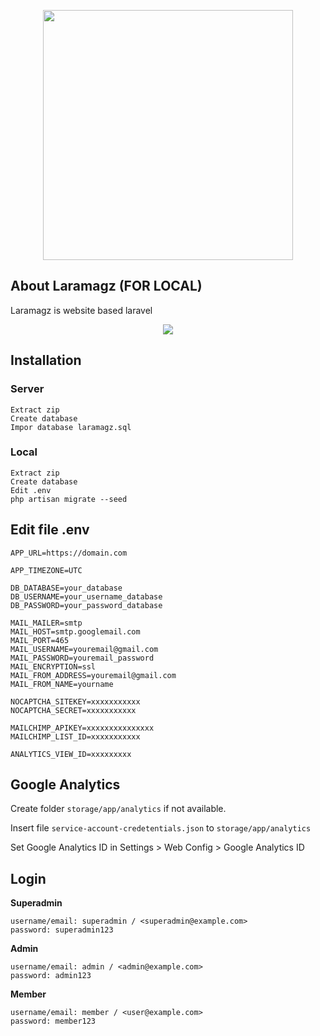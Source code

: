 <p align="center"><img src="https://res.cloudinary.com/dvkfmbfct/image/upload/v1593146311/logo-laramagz-_h3gnfo.svg" width="400"></p>

## About Laramagz (FOR LOCAL)

Laramagz is website based laravel

<p align="center"><img src="https://res.cloudinary.com/dvkfmbfct/image/upload/v1593146282/capture_kwivsb.png"></p>

## Installation

### Server

```
Extract zip
Create database
Impor database laramagz.sql
```

### Local

```
Extract zip
Create database
Edit .env
php artisan migrate --seed
```

## Edit file .env

```
APP_URL=https://domain.com

APP_TIMEZONE=UTC

DB_DATABASE=your_database
DB_USERNAME=your_username_database
DB_PASSWORD=your_password_database

MAIL_MAILER=smtp
MAIL_HOST=smtp.googlemail.com
MAIL_PORT=465
MAIL_USERNAME=youremail@gmail.com
MAIL_PASSWORD=youremail_password
MAIL_ENCRYPTION=ssl
MAIL_FROM_ADDRESS=youremail@gmail.com
MAIL_FROM_NAME=yourname

NOCAPTCHA_SITEKEY=xxxxxxxxxxx
NOCAPTCHA_SECRET=xxxxxxxxxxx

MAILCHIMP_APIKEY=xxxxxxxxxxxxxxx
MAILCHIMP_LIST_ID=xxxxxxxxxxx

ANALYTICS_VIEW_ID=xxxxxxxxx
```

## Google Analytics

Create folder `storage/app/analytics` if not available. 

Insert file `service-account-credetentials.json` to `storage/app/analytics`

Set Google Analytics ID in Settings > Web Config > Google Analytics ID

## Login

**Superadmin**

```
username/email: superadmin / <superadmin@example.com>
password: superadmin123
```

**Admin**

```
username/email: admin / <admin@example.com>
password: admin123
```


**Member**

```
username/email: member / <user@example.com>
password: member123
```

